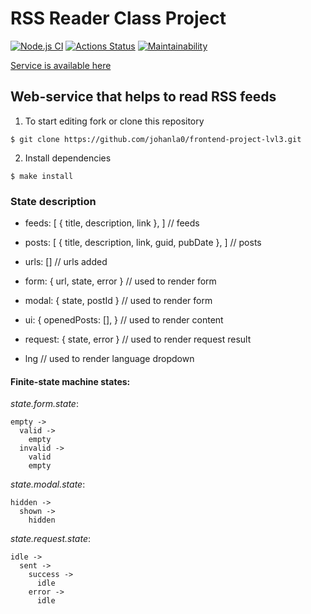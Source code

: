 # RSS Reader Class Project

[![Node.js CI](https://github.com/johanla0/frontend-project-lvl3/actions/workflows/node.js.yml/badge.svg)](https://github.com/johanla0/frontend-project-lvl3/actions/workflows/node.js.yml)
[![Actions Status](https://github.com/johanla0/frontend-project-lvl3/workflows/hexlet-check/badge.svg)](https://github.com/johanla0/frontend-project-lvl3/actions)
[![Maintainability](https://api.codeclimate.com/v1/badges/11f981ca3aa2078678d9/maintainability)](https://codeclimate.com/github/johanla0/frontend-project-lvl3/maintainability)

[Service is available here](https://frontend-project-lvl3-johanla0.vercel.app/)

## Web-service that helps to read RSS feeds

1. To start editing fork or clone this repository
  ```
  $ git clone https://github.com/johanla0/frontend-project-lvl3.git
  ```
2. Install dependencies
  ```
  $ make install
  ```

### State description

* feeds: [ { title, description, link }, ] // feeds

* posts: [ { title, description, link, guid, pubDate }, ] // posts

* urls: [] // urls added

* form: { url, state, error } // used to render form

* modal: { state, postId } // used to render form
  
* ui: { openedPosts: [], } // used to render content
  
* request: { state, error } // used to render request result

* lng // used to render language dropdown

#### Finite-state machine states:

*state.form.state*:

```
empty ->
  valid ->
    empty
  invalid ->
    valid
    empty
```

*state.modal.state*:

```
hidden ->
  shown ->
    hidden
```

*state.request.state*:

```
idle ->
  sent ->
    success ->
      idle
    error ->
      idle
```